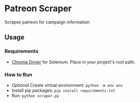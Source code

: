 # Patreon Scraper

Scrapes patreon for campaign information

## Usage

### Requirements

* [Chrome Driver](https://sites.google.com/a/chromium.org/chromedriver/) for Selenium. Place in your project's root path.

### How to Run

* *Optional* Create virtual environment: `python -m env env`
* Install pip packages: `pip install requirements.txt`
* Run: `python scraper.py`
